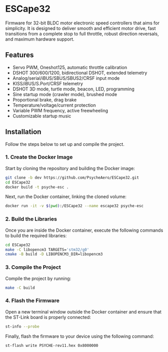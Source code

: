 # ESCape32

Firmware for 32-bit BLDC motor electronic speed controllers that aims for simplicity. It is designed to deliver smooth and efficient motor drive, fast transitions from a complete stop to full throttle, robust direction reversals, and maximum hardware support.


## Features

+ Servo PWM, Oneshot125, automatic throttle calibration
+ DSHOT 300/600/1200, bidirectional DSHOT, extended telemetry
+ Analog/serial/iBUS/SBUS/SBUS2/CRSF input mode
+ KISS/iBUS/S.Port/CRSF telemetry
+ DSHOT 3D mode, turtle mode, beacon, LED, programming
+ Sine startup mode (crawler mode), brushed mode
+ Proportional brake, drag brake
+ Temperature/voltage/current protection
+ Variable PWM frequency, active freewheeling
+ Customizable startup music


## Installation

Follow the steps below to set up and compile the project.

### 1. Create the Docker Image

Start by cloning the repository and building the Docker image:

```bash
git clone -b dev https://github.com/PsycheAero/ESCape32.git
cd ESCape32
docker build -t psyche-esc .
```
Next, run the Docker container, linking the cloned volume:

```bash
docker run -it -v $(pwd):/ESCape32 --name escape32 psyche-esc
```

### 2. Build the Libraries

Once you are inside the Docker container, execute the following commands to build the required libraries:

```bash
cd ESCape32
make -C libopencm3 TARGETS='stm32/g0'
cmake -B build -D LIBOPENCM3_DIR=libopencm3
```

### 3. Compile the Project

Compile the project by running:

```bash
make -C build
```

### 4. Flash the Firmware

Open a new terminal window outside the Docker container and ensure that the ST-Link board is properly connected:

```bash
st-info --probe
```

Finally, flash the firmware to your device using the following command:

```bash
st-flash write PSYCHE-rev11.hex 0x8000000
```